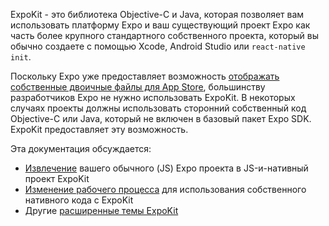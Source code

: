 <!--- EN-Revision: d34e021e75d3f2d2e3ac68a8959b9bd34ba45b1a -->

ExpoKit - это библиотека Objective-C и Java, которая позволяет вам использовать платформу Expo и ваш существующий проект Expo как часть более крупного стандартного собственного проекта, который вы обычно создаете с помощью Xcode, Android Studio или `react-native init`.

Поскольку Expo уже предоставляет возможность [отображать собственные двоичные файлы для App Store](../distribution/building-standalone-apps/), большинству разработчиков Expo не нужно использовать ExpoKit. В некоторых случаях проекты должны использовать сторонний собственный код Objective-C или Java, который не включен в базовый пакет Expo SDK. ExpoKit предоставляет эту возможность.

Эта документация обсуждается:

- [Извлечение](eject.md) вашего обычного (JS) Expo проекта в JS-и-нативный проект ExpoKit
- [Изменение рабочего процесса](expokit.md) для использования собственного нативного кода с ExpoKit
- Другие [расширенные темы ExpoKit](advanced-expokit-topics.md)
